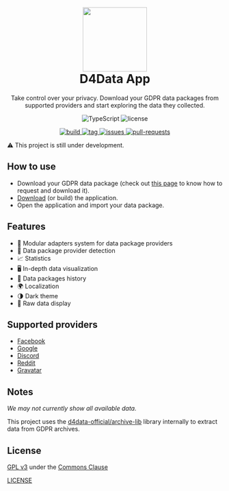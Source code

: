 <h1 align="center">
  <img src="https://avatars.githubusercontent.com/u/68558871" width="150px"/><br/>
  D4Data App
</h1>

<p align="center">Take control over your privacy. Download your GDPR data packages from supported providers and start exploring the data they collected.</p>

<p align="center">
  <img src="https://img.shields.io/badge/TypeScript-007ACC?style=for-the-badge&logo=typescript&logoColor=white" alt="TypeScript" />
  <img src="https://img.shields.io/badge/LICENSE-GPL_v3_(Commons_Clause)-2ea44f?style=for-the-badge" alt="license" />
</p>

<p align="center">
  <a href="#">
    <img src="https://img.shields.io/github/workflow/status/d4data-official/d4data-app/Test%20Build?style=for-the-badge" alt="build"/>
  </a>
  <a href="https://github.com/d4data-official/d4data-app/releases">
    <img src="https://img.shields.io/github/v/release/d4data-official/d4data-app?style=for-the-badge&sort=semver" alt="tag"/>
  </a>
  <a href="https://github.com/d4data-official/d4data-app/issues">
    <img src="https://img.shields.io/github/issues-raw/d4data-official/d4data-app?style=for-the-badge" alt="issues"/>
  </a>
  <a href="https://github.com/d4data-official/archive-lib/pulls">
    <img src="https://img.shields.io/github/issues-pr-raw/d4data-official/archive-lib?style=for-the-badge" alt="pull-requests"/>
  </a>
</p>

⚠ This project is still under development.

## How to use

* Download your GDPR data package (check out [this page](https://docs.d4data.org/docs/user-docs/guides/index) to know how to request and download it).
* [Download](https://github.com/d4data-official/d4data-app/releases) (or build) the application.
* Open the application and import your data package.

## Features

* 🚀 Modular adapters system for data package providers
* 🔎 Data package provider detection
* 📈 Statistics
* 🖥️ In-depth data visualization
* 📁 Data packages history 
* 🌍 Localization
* 🌗 Dark theme
* 📄 Raw data display

## Supported providers

- [Facebook](https://facebook.com)
- [Google](https://google.com)
- [Discord](https://discord.com)
- [Reddit](https://reddit.com)
- [Gravatar](https://gravatar.com)

## Notes

*We may not currently show all available data.*

This project uses the [d4data-official/archive-lib](https://github.com/d4data-official/archive-lib) library internally to extract data from GDPR archives.

## License

[GPL v3](https://www.gnu.org/licenses/gpl-3.0.html) under the [Commons Clause](https://commonsclause.com/)

[LICENSE](LICENSE.md)
